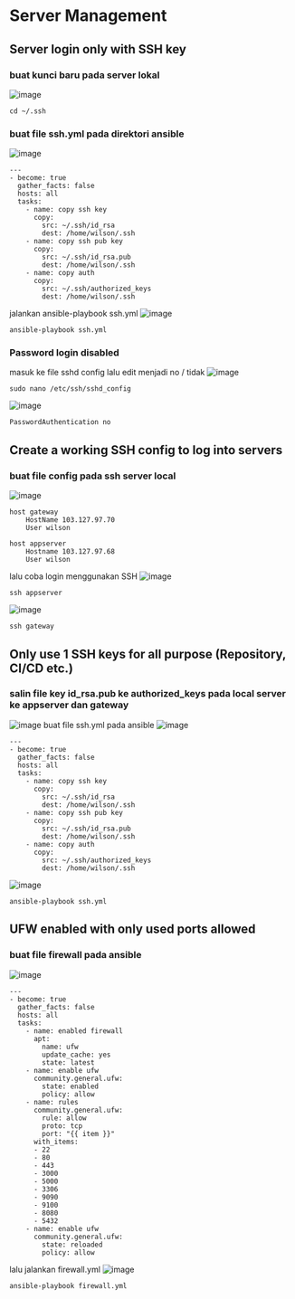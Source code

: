 # Server Management
## Server login only with SSH key
### buat kunci baru pada server lokal
![image](https://github.com/wilsonakbar/Final-Task-Dumbways-WilsonAkbar/assets/132327628/62ad3669-6153-465b-aee1-183df5aefbf0)
```
cd ~/.ssh
```
### buat file ssh.yml pada direktori ansible
![image](https://github.com/wilsonakbar/Final-Task-Dumbways-WilsonAkbar/assets/132327628/0600b7bd-5d86-4089-8098-ba38e000b104)
```
---
- become: true
  gather_facts: false
  hosts: all
  tasks:
    - name: copy ssh key
      copy:
        src: ~/.ssh/id_rsa
        dest: /home/wilson/.ssh
    - name: copy ssh pub key
      copy:
        src: ~/.ssh/id_rsa.pub
        dest: /home/wilson/.ssh
    - name: copy auth
      copy:
        src: ~/.ssh/authorized_keys
        dest: /home/wilson/.ssh
```
jalankan ansible-playbook ssh.yml
![image](https://github.com/wilsonakbar/Final-Task-Dumbways-WilsonAkbar/assets/132327628/4477e468-df94-4cd5-86f3-d7afa76a84ce)
```
ansible-playbook ssh.yml
```
### Password login disabled
masuk ke file sshd config lalu edit menjadi no / tidak
![image](https://github.com/wilsonakbar/Final-Task-Dumbways-WilsonAkbar/assets/132327628/068531bf-49f9-45b6-911b-082b26a5885f)
```
sudo nano /etc/ssh/sshd_config
```
![image](https://github.com/wilsonakbar/Final-Task-Dumbways-WilsonAkbar/assets/132327628/d01f6d4a-cb57-474c-8d71-e837d504ce3b)
```
PasswordAuthentication no
```
## Create a working **SSH config** to log into servers
### buat file config pada ssh server local
![image](https://github.com/wilsonakbar/Final-Task-Dumbways-WilsonAkbar/assets/132327628/a88f813c-3a04-476c-9ead-1b7b24afc13c)
```
host gateway
    HostName 103.127.97.70
    User wilson

host appserver
    Hostname 103.127.97.68
    User wilson
```
lalu coba login menggunakan SSH
![image](https://github.com/wilsonakbar/Final-Task-Dumbways-WilsonAkbar/assets/132327628/c29d54ec-5cbc-4d45-8286-4852268eff96)
```
ssh appserver
```
![image](https://github.com/wilsonakbar/Final-Task-Dumbways-WilsonAkbar/assets/132327628/ab69a750-b264-41f2-a79d-7fd75dacb210)
```
ssh gateway
```
## Only use **1 SSH keys** for all purpose (Repository, CI/CD etc.)
### salin file key id_rsa.pub ke authorized_keys pada local server ke appserver dan gateway
![image](https://github.com/wilsonakbar/Final-Task-Dumbways-WilsonAkbar/assets/132327628/f21a034c-ebf5-43be-854d-b4698cbc9bfd)
buat file ssh.yml pada ansible
![image](https://github.com/wilsonakbar/Final-Task-Dumbways-WilsonAkbar/assets/132327628/5ff54091-6523-4569-a6cb-6020a9179fd3)
```
---
- become: true
  gather_facts: false
  hosts: all
  tasks:
    - name: copy ssh key
      copy:
        src: ~/.ssh/id_rsa
        dest: /home/wilson/.ssh
    - name: copy ssh pub key
      copy:
        src: ~/.ssh/id_rsa.pub
        dest: /home/wilson/.ssh
    - name: copy auth
      copy:
        src: ~/.ssh/authorized_keys
        dest: /home/wilson/.ssh
```
![image](https://github.com/wilsonakbar/Final-Task-Dumbways-WilsonAkbar/assets/132327628/c8b82c80-61d6-4c3e-b16e-94b0f6339351)
```
ansible-playbook ssh.yml
```
## UFW enabled with only used ports allowed
### buat file  firewall pada ansible
![image](https://github.com/wilsonakbar/Final-Task-Dumbways-WilsonAkbar/assets/132327628/33955e56-f057-4990-b990-5cf60ead09db)
```
---
- become: true
  gather_facts: false
  hosts: all
  tasks:
    - name: enabled firewall
      apt:
        name: ufw
        update_cache: yes
        state: latest
    - name: enable ufw
      community.general.ufw:
        state: enabled
        policy: allow
    - name: rules
      community.general.ufw:
        rule: allow
        proto: tcp
        port: "{{ item }}"
      with_items:
      - 22
      - 80
      - 443
      - 3000
      - 5000
      - 3306
      - 9090
      - 9100
      - 8080
      - 5432
    - name: enable ufw
      community.general.ufw:
        state: reloaded
        policy: allow
```
lalu jalankan firewall.yml
![image](https://github.com/wilsonakbar/Final-Task-Dumbways-WilsonAkbar/assets/132327628/ccc045dc-1d01-483e-9952-31e4306b598d)
```
ansible-playbook firewall.yml
```

